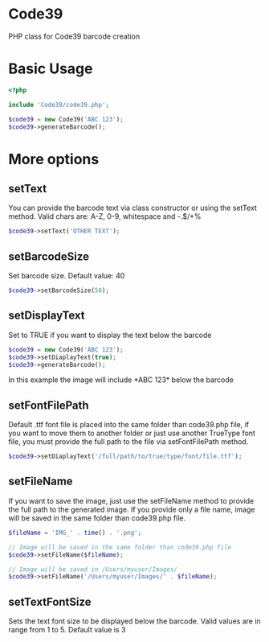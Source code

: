 # Code39
PHP class for Code39 barcode creation 

# Basic Usage

```PHP
<?php

include 'Code39/code39.php';

$code39 = new Code39('ABC 123');
$code39->generateBarcode();
```

# More options

## setText
You can provide the barcode text via class constructor or using the setText method.
Valid chars are: A-Z, 0-9, whitespace and -.$/+%

```PHP
$code39->setText('OTHER TEXT');
```

## setBarcodeSize
Set barcode size. Default value: 40

```PHP
$code39->setBarcodeSize(50);
```

## setDisplayText
Set to TRUE if you want to display the text below the barcode

```PHP
$code39 = new Code39('ABC 123');
$code39->setDiaplayText(true);
$code39->generateBarcode();
```
In this example the image will include \*ABC 123\* below the barcode

## setFontFilePath
Default .ttf font file is placed into the same folder than code39.php file, if you want to move them to another folder or just use another TrueType font file, you must provide the full path to the file via setFontFilePath method. 

```PHP
$code39->setDiaplayText('/full/path/to/true/type/font/file.ttf');
```

## setFileName
If you want to save the image, just use the setFileName method to provide the full path to the generated image. If you provide only a file name, image will be saved in the same folder than code39.php file.

```PHP
$fileName = 'IMG_' . time() . '.png';

// Image will be saved in the same folder than code39.php file 
$code39->setFileName($fileName);

// Image will be saved in /Users/myuser/Images/
$code39->setFileName('/Users/myuser/Images/' . $fileName);
```

## setTextFontSize
Sets the text font size to be displayed below the barcode.
Valid values are in range from 1 to 5. Default value is 3
